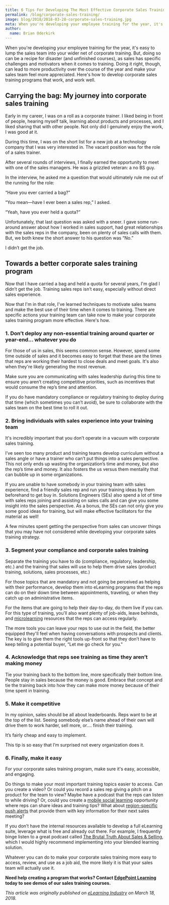 ```yaml
---
title: 6 Tips For Developing The Most Effective Corporate Sales Training Program
permalink: /blog/corporate-sales-training/
image: blog/2018/2018-03-28-corporate-sales-training.jpg
meta: When you're developing your employee training for the year, it's easy to lump the sales team into your wider net of corporate training. But, doing so can be a recipe for disaster (and unfinished courses). Here's how to create effective corporate sales training.
author:
  name: Brian Oderkirk 
---
```


When you're developing your employee training for the year, it's easy to lump the sales team into your wider net of corporate training. But, doing so can be a recipe for disaster (and unfinished courses), as sales has specific challenges and motivators when it comes to training. Doing it right, though, can lead to more productivity over the course of the year and make your sales team feel more appreciated. Here's how to develop corporate sales training programs that work, and work well.

## Carrying the bag: My journey into corporate sales training

Early in my career, I was on a roll as a corporate trainer. I liked being in front of people, hearing myself talk, learning about products and processes, and I liked sharing that with other people. Not only did I genuinely enjoy the work, I was good at it.

During this time, I was on the short list for a new job at a technology company that I was very interested in. The vacant position was for the role of a sales trainer.

After several rounds of interviews, I finally earned the opportunity to meet with one of the sales managers. He was a grizzled veteran: a no BS guy.

In the interview, he asked me a question that would ultimately rule me out of the running for the role:

“Have you ever carried a bag?”

“You mean—have I ever been a sales rep,” I asked.

“Yeah, have you ever held a quota?”

Unfortunately, that last question was asked with a sneer. I gave some run-around answer about how I worked in sales support, had great relationships with the sales reps in the company, been on plenty of sales calls with them. But, we both knew the short answer to his question was “No.”

I didn’t get the job.

## Towards a better corporate sales training program

Now that I have carried a bag and held a quota for several years, I'm glad I didn’t get the job. Training sales reps isn’t easy, especially without direct sales experience.

Now that I'm in that role, I've learned techniques to motivate sales teams and make the best use of their time when it comes to training. There are specific actions your training team can take now to make your corporate sales training program more effective. Here's how.

### 1. Don’t deploy any non-essential training around quarter or year-end… whatever you do

For those of us in sales, this seems common sense. However, spend some time outside of sales and it becomes easy to forget that these are the times that reps are working their hardest to close deals and meet goals. It's also when they're likely generating the most revenue.

Make sure you are communicating with sales leadership during this time to ensure you aren’t creating competitive priorities, such as incentives that would consume the rep’s time and attention.

If you do have mandatory compliance or regulatory training to deploy during that time (which sometimes you can’t avoid), be sure to collaborate with the sales team on the best time to roll it out.

### 2. Bring individuals with sales experience into your training team

It's incredibly important that you don’t operate in a vacuum with corporate sales training.

I’ve seen too many product and training teams develop curriculum without a sales angle or have a trainer who can’t put things into a sales perspective. This not only ends up wasting the organization’s time and money, but also the rep’s time and money. It also fosters the us versus them mentality that can bubble up in some organizations.

If you are unable to have somebody in your training team with sales experience, find a friendly sales rep and run your training ideas by them beforehand to get buy in. Solutions Engineers (SEs) also spend a lot of time with sales reps joining and assisting on sales calls and can give you some insight into the sales perspective. As a bonus, the SEs can not only give you some good ideas for training, but will make effective facilitators for the material as well!

A few minutes spent getting the perspective from sales can uncover things that you may have not considered while developing your corporate sales training strategy.

### 3. Segment your compliance and corporate sales training

Separate the training you have to do (compliance, regulatory, leadership, etc.) and the training that sales will use to help them drive sales (product training, solutions, sales processes, etc.)

For those topics that are mandatory and not going be perceived as helping with their performance, develop them into eLearning programs that the reps can do on their down time between appointments, traveling, or when they catch up on administrative items.

For the items that are going to help their day-to-day, do them live if you can. For this type of training, you'll also want plenty of job-aids, leave behinds, and [microlearning](/blog/microlearning/) resources that the reps can access regularly.

The more tools you can leave your reps to use out in the field, the better equipped they'll feel when having conversations with prospects and clients.  The key is to give them the right tools up-front so that they don’t have to keep telling a potential buyer, “Let me go check for you."

### 4. Acknowledge that reps see training as time they aren’t making money

Tie your training back to the bottom line, more specifically their bottom line.
People stay in sales because the money is good. Embrace that concept and tie the training back into how they can make more money because of their time spent in training.

### 5. Make it competitive

In my opinion, sales should be all about leaderboards. Reps want to be at the top of the list. Seeing somebody else’s name ahead of their own will drive them to work harder, sell more, or…. finish their training.

It’s fairly cheap and easy to implement.

This tip is so easy that I’m surprised not every organization does it.

### 6. Finally, make it easy

For your corporate sales training program, make sure it's easy, accessible, and engaging.

Do things to make your most important training topics easier to access. Can you create a video? Or could you record a sales rep giving a pitch on a product for the team to view? Maybe have a podcast that the reps can listen to while driving? Or, could you create a [mobile social learning](/blog/what-is-mlearning/) opportunity where reps can share ideas and training tips? What about [region-specific push alerts](/blog/geofencing/) that provide them with key information for their next sales meeting?

If you don’t have the internal resources available to develop a full eLearning suite, leverage what is free and already out there.  For example, I frequently binge listen to a great podcast called [The Brutal Truth About Sales & Selling](https://itunes.apple.com/us/podcast/brutal-truth-about-sales-selling-b2b-social-linkedin/id327760868?mt=2), which I would highly recommend implementing into your blended learning solution.

Whatever you can do to make your corporate sales training more easy to access, review, and use as a job aid, the more likely it is that your sales team will actually use it.

<strong>Need help creating a program that works? Contact [EdgePoint Learning](/contact/) today to see demos of our sales training courses.</strong>

<em>This article was originally published on [eLearning Industry](https://elearningindustry.com/corporate-sales-training-program-6-tips-developing-effective) on March 18, 2018.</em>
